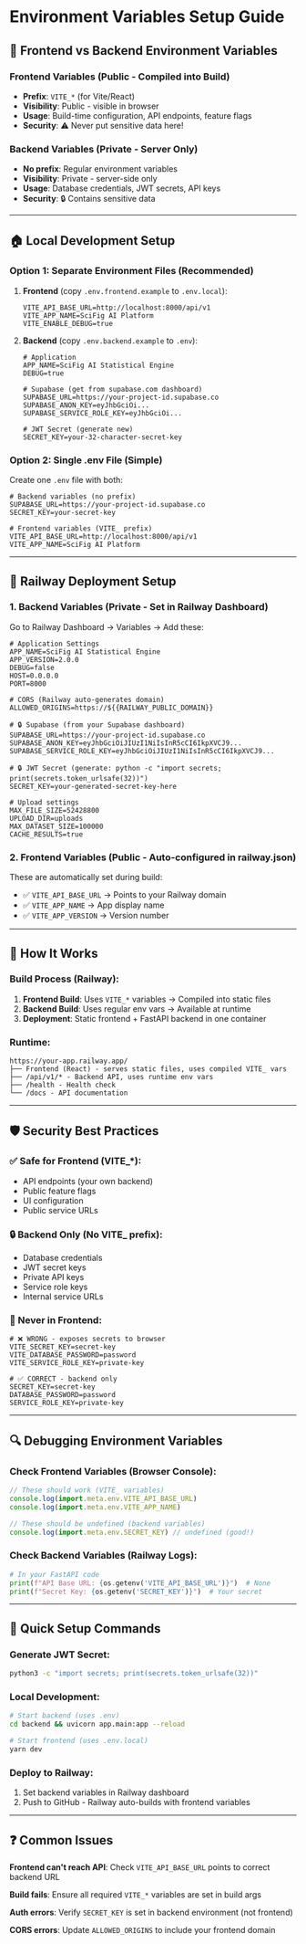 # Environment Variables Setup Guide

## 🔐 Frontend vs Backend Environment Variables

### Frontend Variables (Public - Compiled into Build)
- **Prefix**: `VITE_*` (for Vite/React)
- **Visibility**: Public - visible in browser
- **Usage**: Build-time configuration, API endpoints, feature flags
- **Security**: ⚠️ Never put sensitive data here!

### Backend Variables (Private - Server Only)  
- **No prefix**: Regular environment variables
- **Visibility**: Private - server-side only
- **Usage**: Database credentials, JWT secrets, API keys
- **Security**: 🔒 Contains sensitive data

---

## 🏠 Local Development Setup

### Option 1: Separate Environment Files (Recommended)

1. **Frontend** (copy `.env.frontend.example` to `.env.local`):
   ```env
   VITE_API_BASE_URL=http://localhost:8000/api/v1
   VITE_APP_NAME=SciFig AI Platform
   VITE_ENABLE_DEBUG=true
   ```

2. **Backend** (copy `.env.backend.example` to `.env`):
   ```env
   # Application
   APP_NAME=SciFig AI Statistical Engine
   DEBUG=true
   
   # Supabase (get from supabase.com dashboard)
   SUPABASE_URL=https://your-project-id.supabase.co
   SUPABASE_ANON_KEY=eyJhbGciOi...
   SUPABASE_SERVICE_ROLE_KEY=eyJhbGciOi...
   
   # JWT Secret (generate new)
   SECRET_KEY=your-32-character-secret-key
   ```

### Option 2: Single .env File (Simple)
Create one `.env` file with both:
```env
# Backend variables (no prefix)
SUPABASE_URL=https://your-project-id.supabase.co
SECRET_KEY=your-secret-key

# Frontend variables (VITE_ prefix)  
VITE_API_BASE_URL=http://localhost:8000/api/v1
VITE_APP_NAME=SciFig AI Platform
```

---

## 🚂 Railway Deployment Setup

### 1. Backend Variables (Private - Set in Railway Dashboard)
Go to Railway Dashboard → Variables → Add these:

```env
# Application Settings
APP_NAME=SciFig AI Statistical Engine
APP_VERSION=2.0.0
DEBUG=false
HOST=0.0.0.0
PORT=8000

# CORS (Railway auto-generates domain)
ALLOWED_ORIGINS=https://${{RAILWAY_PUBLIC_DOMAIN}}

# 🔒 Supabase (from your Supabase dashboard)
SUPABASE_URL=https://your-project-id.supabase.co
SUPABASE_ANON_KEY=eyJhbGciOiJIUzI1NiIsInR5cCI6IkpXVCJ9...
SUPABASE_SERVICE_ROLE_KEY=eyJhbGciOiJIUzI1NiIsInR5cCI6IkpXVCJ9...

# 🔒 JWT Secret (generate: python -c "import secrets; print(secrets.token_urlsafe(32))")
SECRET_KEY=your-generated-secret-key-here

# Upload settings
MAX_FILE_SIZE=52428800
UPLOAD_DIR=uploads
MAX_DATASET_SIZE=100000
CACHE_RESULTS=true
```

### 2. Frontend Variables (Public - Auto-configured in railway.json)
These are automatically set during build:
- ✅ `VITE_API_BASE_URL` → Points to your Railway domain  
- ✅ `VITE_APP_NAME` → App display name
- ✅ `VITE_APP_VERSION` → Version number

---

## 🔧 How It Works

### Build Process (Railway):
1. **Frontend Build**: Uses `VITE_*` variables → Compiled into static files
2. **Backend Build**: Uses regular env vars → Available at runtime
3. **Deployment**: Static frontend + FastAPI backend in one container

### Runtime:
```
https://your-app.railway.app/
├── Frontend (React) - serves static files, uses compiled VITE_ vars
├── /api/v1/* - Backend API, uses runtime env vars  
├── /health - Health check
└── /docs - API documentation
```

---

## 🛡️ Security Best Practices

### ✅ Safe for Frontend (VITE_*):
- API endpoints (your own backend)
- Public feature flags  
- UI configuration
- Public service URLs

### 🔒 Backend Only (No VITE_ prefix):
- Database credentials
- JWT secret keys
- Private API keys
- Service role keys
- Internal service URLs

### 🚫 Never in Frontend:
```env
# ❌ WRONG - exposes secrets to browser
VITE_SECRET_KEY=secret-key
VITE_DATABASE_PASSWORD=password  
VITE_SERVICE_ROLE_KEY=private-key

# ✅ CORRECT - backend only
SECRET_KEY=secret-key
DATABASE_PASSWORD=password
SERVICE_ROLE_KEY=private-key
```

---

## 🔍 Debugging Environment Variables

### Check Frontend Variables (Browser Console):
```javascript
// These should work (VITE_ variables)
console.log(import.meta.env.VITE_API_BASE_URL)
console.log(import.meta.env.VITE_APP_NAME)

// These should be undefined (backend variables)
console.log(import.meta.env.SECRET_KEY) // undefined (good!)
```

### Check Backend Variables (Railway Logs):
```python
# In your FastAPI code
print(f"API Base URL: {os.getenv('VITE_API_BASE_URL')}")  # None
print(f"Secret Key: {os.getenv('SECRET_KEY')}")  # Your secret
```

---

## 🚀 Quick Setup Commands

### Generate JWT Secret:
```bash
python3 -c "import secrets; print(secrets.token_urlsafe(32))"
```

### Local Development:
```bash
# Start backend (uses .env)
cd backend && uvicorn app.main:app --reload

# Start frontend (uses .env.local)  
yarn dev
```

### Deploy to Railway:
1. Set backend variables in Railway dashboard
2. Push to GitHub - Railway auto-builds with frontend variables

---

## ❓ Common Issues

**Frontend can't reach API**: Check `VITE_API_BASE_URL` points to correct backend URL

**Build fails**: Ensure all required `VITE_*` variables are set in build args

**Auth errors**: Verify `SECRET_KEY` is set in backend environment (not frontend)

**CORS errors**: Update `ALLOWED_ORIGINS` to include your frontend domain
